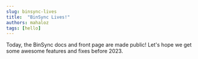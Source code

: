 ```yaml
---
slug: binsync-lives
title:  "BinSync Lives!"
authors: mahaloz
tags: [hello]
---
```


Today, the BinSync docs and front page are made public! Let's hope we get some awesome features and fixes before 2023.
